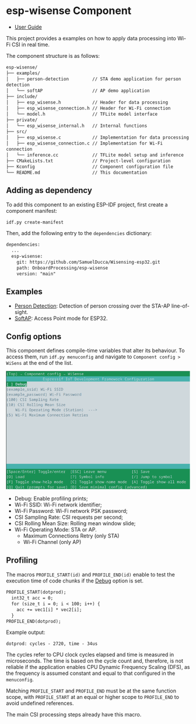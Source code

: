 # esp-wisense Component

- [User Guide](../../README.md#third-module:-onboard-processing-using-the-esp32)

This project provides a examples on how to apply data processing into Wi-Fi CSI in real time.

The component structure is as follows:
```
esp-wisense/
├── examples/
│   ├── person-detection         // STA demo application for person detection
│   └── softAP                   // AP demo application
├── include/
│   ├── esp_wisense.h            // Header for data processing
│   ├── esp_wisense_connection.h // Header for Wi-Fi connection
│   └── model.h                  // TFLite model interface
├── private/
│   └── esp_wisense_internal.h   // Internal functions
├── src/
│   ├── esp_wisense.c            // Implementation for data processing
│   ├── esp_wisense_connection.c // Implementation for Wi-Fi connection
│   └── inference.cc             // TFLite model setup and inference
├── CMakeLists.txt               // Project-level configuration
├── Kconfig                      // Component configuration file
└── README.md                    // This documentation
```

## Adding as dependency

To add this component to an existing ESP-IDF project, first create a component manifest:
```
idf.py create-manifest
```

Then, add the following entry to the `dependencies` dictionary:
```
dependencies:
  ...
  esp-wisense:
    git: https://github.com/SamuelDucca/Wisensing-esp32.git
    path: OnboardProcessing/esp-wisense
    version: "main"
```

## Examples

- [Person Detection](./examples/person-detection/): Detection of person crossing over the STA-AP line-of-sight.
- [SoftAP](./examples/person-detection/): Access Point mode for ESP32.

## Config options

This component defines compile-time variables that alter its behaviour. To access them, run ```idf.py menuconfig``` and navigate to `Component config > WiSens` at the end of the list.

![menuconfig screen](../../images/menuconfig.png)

- Debug: Enable profiling prints;
- Wi-Fi SSID: Wi-Fi network identifier;
- Wi-Fi Password: Wi-Fi network PSK password;
- CSI Sampling Rate: CSI requests per second;
- CSI Rolling Mean Size: Rolling mean window slide;
- Wi-Fi Operating Mode: STA or AP.
  - Maximum Connections Retry (only STA)
  - Wi-Fi Channel (only AP)

## Profiling

The macros `PROFILE_START(id)` and `PROFILE_END(id)` enable to test the execution time of code chunks if the [Debug](#config-options) option is set.
```
PROFILE_START(dotprod);
  int32_t acc = 0;
  for (size_t i = 0; i < 100; i++) {
    acc += vec1[i] * vec2[i];
  }
PROFILE_END(dotprod);
```
Example output:
```
dotprod: cycles - 2720, time - 34us
```

The cycles refer to CPU clock cycles elapsed and time is measured in microseconds. The time is based on the cycle count and, therefore, is not reliable if the application enables CPU Dynamic Frequency Scaling (DFS), as the frequency is assumed constant and equal to that configured in the `menuconfig`.

Matching `PROFILE_START` and `PROFILE_END` must be at the same function scope, with `PROFILE_START` at an equal or higher scope to `PROFILE_END` to avoid undefined references.

The main CSI processing steps already have this macro.

